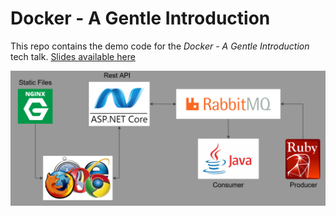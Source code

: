 # Docker - A Gentle Introduction

This repo contains the demo code for the *Docker - A Gentle Introduction* tech
talk. [Slides available here](https://slides.com/dalealleshouse/krel-docker#/)

![demo system](demo-sys.PNG)
